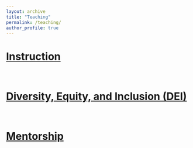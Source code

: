 ```yaml
---
layout: archive
title: "Teaching"
permalink: /teaching/
author_profile: true
---
```



# [Instruction](/instruction/)


&nbsp;
&nbsp;

# [Diversity, Equity, and Inclusion (DEI)](/dei/)

 
&nbsp;
&nbsp;

# [Mentorship](/mentor/)


&nbsp;
&nbsp;
